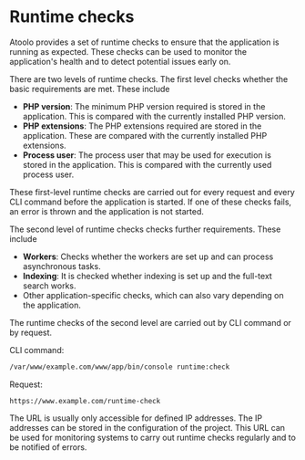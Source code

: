 # Runtime checks

Atoolo provides a set of runtime checks to ensure that the application is running as expected. These checks can be used to monitor the application's health and to detect potential issues early on.

There are two levels of runtime checks. The first level checks whether the basic requirements are met. These include

- **PHP version**: The minimum PHP version required is stored in the application. This is compared with the currently installed PHP version.
- **PHP extensions**: The PHP extensions required are stored in the application. These are compared with the currently installed PHP extensions.
- **Process user**: The process user that may be used for execution is stored in the application. This is compared with the currently used process user.

These first-level runtime checks are carried out for every request and every CLI command before the application is started. If one of these checks fails, an error is thrown and the application is not started.

The second level of runtime checks checks further requirements. These include

- **Workers**: Checks whether the workers are set up and can process asynchronous tasks.
- **Indexing**: It is checked whether indexing is set up and the full-text search works.
- Other application-specific checks, which can also vary depending on the application.

The runtime checks of the second level are carried out by CLI command or by request.

CLI command:

```sh
/var/www/example.com/www/app/bin/console runtime:check
```

Request:

```
https://www.example.com/runtime-check
```

The URL is usually only accessible for defined IP addresses. The IP addresses can be stored in the configuration of the project.
This URL can be used for monitoring systems to carry out runtime checks regularly and to be notified of errors.
